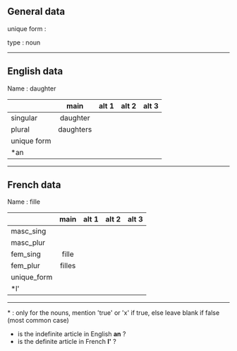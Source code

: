 ## General data

unique form :

type : noun

---

## English data

Name : daughter

|             |   main    | alt 1 | alt 2 | alt 3 |
| :---------- | :-------: | :---: | :---: | ----- |
| singular    | daughter  |       |       |       |
| plural      | daughters |       |       |       |
| unique form |           |       |       |       |
| \*an        |           |       |       |       |

---

## French data

Name : fille

|             |  main  | alt 1 | alt 2 | alt 3 |
| :---------- | :----: | :---: | :---: | :---: |
| masc_sing   |        |       |       |       |
| masc_plur   |        |       |       |       |
| fem_sing    | fille  |       |       |       |
| fem_plur    | filles |       |       |       |
| unique_form |        |       |       |       |
| \*l'        |        |       |       |       |

---

\* : only for the nouns, mention 'true' or 'x' if true, else leave blank if false (most common case)

- is the indefinite article in English **an** ?
- is the definite article in French **l'** ?
